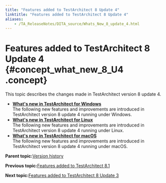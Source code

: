 ```yaml
--- 
title: "Features added to TestArchitect 8 Update 4"
linktitle: "Features added to TestArchitect 8 Update 4"
aliases: 
    - /TA_ReleaseNotes/DITA_source/Whats_New_8_update_4.html
---
```

# Features added to TestArchitect 8 Update 4 {#concept_what_new_8_U4 .concept}

This topic describes the changes made in TestArchitect version 8 update 4.

-   **[What's new in TestArchitect for Windows](../../TA_ReleaseNotes/DITA_source/Whats_New_8_update_4_Windows.html)**  
The following new features and improvements are introduced in TestArchitect version 8 update 4 running under Windows.
-   **[What's new in TestArchitect for Linux](../../TA_ReleaseNotes/DITA_source/Whats_New_8_update_4_Linux.html)**  
The following new features and improvements are introduced in TestArchitect version 8 update 4 running under Linux.
-   **[What's new in TestArchitect for macOS](../../TA_ReleaseNotes/DITA_source/Whats_New_8_update_4_Mac.html)**  
The following new features and improvements are introduced in TestArchitect version 8 update 4 running under macOS.

**Parent topic:**[Version history](../../TA_ReleaseNotes/DITA_source/Version_History.html)

**Previous topic:**[Features added to TestArchitect 8.1](../../TA_ReleaseNotes/DITA_source/Whats_New_8.1.html)

**Next topic:**[Features added to TestArchitect 8 Update 3](../../TA_ReleaseNotes/DITA_source/Whats_New_8_update_3.html)

